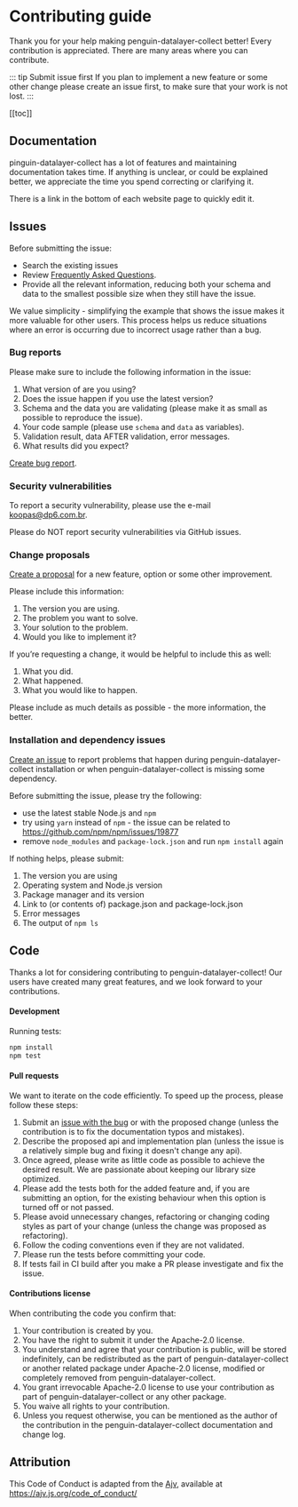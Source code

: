 # Contributing guide

Thank you for your help making penguin-datalayer-collect better! Every contribution is appreciated. There are many areas where you can contribute.

::: tip Submit issue first
If you plan to implement a new feature or some other change please create an issue first, to make sure that your work is not lost.
:::

[[toc]]

## Documentation

pinguin-datalayer-collect has a lot of features and maintaining documentation takes time. If anything is unclear, or could be explained better, we appreciate the time you spend correcting or clarifying it.

There is a link in the bottom of each website page to quickly edit it.

## Issues

Before submitting the issue:

- Search the existing issues
- Review [Frequently Asked Questions](./docs/faq.md).
- Provide all the relevant information, reducing both your schema and data to the smallest possible size when they still have the issue.

We value simplicity - simplifying the example that shows the issue makes it more valuable for other users. This process helps us reduce situations where an error is occurring due to incorrect usage rather than a bug.

### Bug reports

Please make sure to include the following information in the issue:

1. What version of are you using?
2. Does the issue happen if you use the latest version?
3. Schema and the data you are validating (please make it as small as possible to reproduce the issue).
4. Your code sample (please use `schema` and `data` as variables).
5. Validation result, data AFTER validation, error messages.
6. What results did you expect?

[Create bug report](https://github.com/dp6/penguin-datalayer-collect/issues/new?template=bug_report.md).

### Security vulnerabilities

To report a security vulnerability, please use the e-mail koopas@dp6.com.br.

Please do NOT report security vulnerabilities via GitHub issues.

### <a name="changes"></a>Change proposals

[Create a proposal](https://github.com/dp6/penguin-datalayer-collect/issues/new?template=feature_request.md) for a new feature, option or some other improvement.

Please include this information:

1. The version you are using.
2. The problem you want to solve.
3. Your solution to the problem.
4. Would you like to implement it?

If you’re requesting a change, it would be helpful to include this as well:

1. What you did.
2. What happened.
3. What you would like to happen.

Please include as much details as possible - the more information, the better.

### <a name="installation"></a>Installation and dependency issues

[Create an issue](https://github.com/dp6/penguin-datalayer-collect/issues/new?template=bug_report.md) to report problems that happen during penguin-datalayer-collect installation or when penguin-datalayer-collect is missing some dependency.

Before submitting the issue, please try the following:

- use the latest stable Node.js and `npm`
- try using `yarn` instead of `npm` - the issue can be related to https://github.com/npm/npm/issues/19877
- remove `node_modules` and `package-lock.json` and run `npm install` again

If nothing helps, please submit:

1. The version you are using
2. Operating system and Node.js version
3. Package manager and its version
4. Link to (or contents of) package.json and package-lock.json
5. Error messages
6. The output of `npm ls`

## Code

Thanks a lot for considering contributing to penguin-datalayer-collect! Our users have created many great features, and we look forward to your contributions.

#### Development

Running tests:

```bash
npm install
npm test
```

#### Pull requests

We want to iterate on the code efficiently. To speed up the process, please follow these steps:

1. Submit an [issue with the bug](https://github.com/dp6/penguin-datalayer-collect/issues/new) or with the proposed change (unless the contribution is to fix the documentation typos and mistakes).
2. Describe the proposed api and implementation plan (unless the issue is a relatively simple bug and fixing it doesn't change any api).
3. Once agreed, please write as little code as possible to achieve the desired result. We are passionate about keeping our library size optimized.
4. Please add the tests both for the added feature and, if you are submitting an option, for the existing behaviour when this option is turned off or not passed.
5. Please avoid unnecessary changes, refactoring or changing coding styles as part of your change (unless the change was proposed as refactoring).
6. Follow the coding conventions even if they are not validated.
7. Please run the tests before committing your code.
8. If tests fail in CI build after you make a PR please investigate and fix the issue.

#### Contributions license

When contributing the code you confirm that:

1. Your contribution is created by you.
2. You have the right to submit it under the Apache-2.0 license.
3. You understand and agree that your contribution is public, will be stored indefinitely, can be redistributed as the part of penguin-datalayer-collect or another related package under Apache-2.0 license, modified or completely removed from penguin-datalayer-collect.
4. You grant irrevocable Apache-2.0 license to use your contribution as part of penguin-datalayer-collect or any other package.
5. You waive all rights to your contribution.
6. Unless you request otherwise, you can be mentioned as the author of the contribution in the penguin-datalayer-collect documentation and change log.

## Attribution

This Code of Conduct is adapted from the [Ajv][homepage],
available at https://ajv.js.org/code_of_conduct/

[homepage]: https://ajv.js.org/